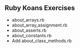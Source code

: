 ## Ruby Koans Exercises

* about_arrays.rb
* about_array_assignment.rb
* about_asserts.rb
* about_constants.rb
* Add about_class_methods.rb